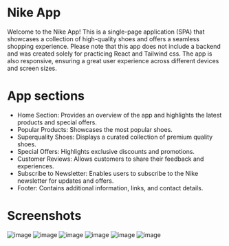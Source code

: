 # Nike App

Welcome to the Nike App! This is a single-page application (SPA) that showcases a collection of high-quality shoes and offers a seamless shopping experience. Please note that this app does not include a backend and was created solely for practicing React and Tailwind css. The app is also responsive, ensuring a great user experience across different devices and screen sizes.

# App sections
- Home Section: Provides an overview of the app and highlights the latest products and special offers.
- Popular Products: Showcases the most popular shoes.
- Superquality Shoes: Displays a curated collection of premium quality shoes.
- Special Offers: Highlights exclusive discounts and promotions.
- Customer Reviews: Allows customers to share their feedback and experiences.
- Subscribe to Newsletter: Enables users to subscribe to the Nike newsletter for updates and offers.
- Footer: Contains additional information, links, and contact details.

# Screenshots
![image](https://github.com/AliBnh/Nike-app-React-practice/assets/107149305/310a969f-a097-424a-a616-78747c02ee1f)
![image](https://github.com/AliBnh/Nike-app-React-practice/assets/107149305/b4d2ad0f-7a52-4f98-bdf8-17ffd11aa1fd)
![image](https://github.com/AliBnh/Nike-app-React-practice/assets/107149305/6ab8c69a-3caf-40f3-8a34-ab21b80446a0)
![image](https://github.com/AliBnh/Nike-app-React-practice/assets/107149305/646ad997-20d3-4d1c-a060-60e38963d85e)
![image](https://github.com/AliBnh/Nike-app-React-practice/assets/107149305/078cca32-c30d-4c16-9463-7f2e59c7a32c)
![image](https://github.com/AliBnh/Nike-app-React-practice/assets/107149305/9c1d0f9a-1b55-4e03-b7b9-0576c59fc488)
